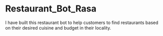 # Restaurant_Bot_Rasa
I have built this restaurant bot to help customers to find restaurants based on their desired cuisine and budget in their locality.
